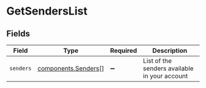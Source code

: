 # GetSendersList


## Fields

| Field                                                  | Type                                                   | Required                                               | Description                                            |
| ------------------------------------------------------ | ------------------------------------------------------ | ------------------------------------------------------ | ------------------------------------------------------ |
| `senders`                                              | [components.Senders](../../models/shared/senders.md)[] | :heavy_minus_sign:                                     | List of the senders available in your account          |